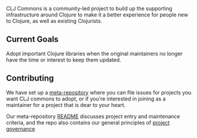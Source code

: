 CLJ Commons is a community-led project to build up the supporting infrastructure around Clojure to make it a
better experience for people new to Clojure, as well as existing Clojurists.

## Current Goals
Adopt important Clojure libraries when the original maintainers no longer have the time or interest to keep them updated.

## Contributing
We have set up a [meta-repository](http://github.com/clj-commons/meta) where you can file issues for projects you want CLJ commons to adopt, or if you're interested in joining as a maintainer for a project that is dear to your heart.
 
Our meta-repository [README](https://github.com/clj-commons/meta/blob/master/README.md) discusses project entry and maintenance criteria,
and the repo also contains our general principles of [project governance](https://github.com/clj-commons/meta/blob/master/PROJECT_GOVERNANCE.md)
    
    

